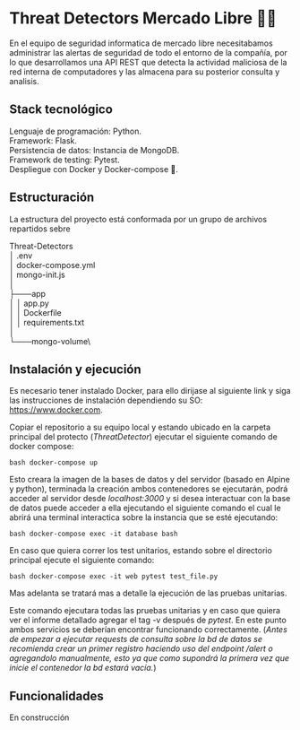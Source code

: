 #  Threat Detectors Mercado Libre 🐱‍💻
En el equipo de seguridad informatica de mercado libre necesitabamos administrar las alertas de seguridad de todo el entorno de la compañía, por lo que desarrollamos una API REST que detecta la actividad maliciosa de la red interna de computadores y las almacena para su posterior consulta y analisis.
## Stack tecnológico
Lenguaje de programación: Python. \
Framework: Flask. \
Persistencia de datos: Instancia de MongoDB. \
Framework de testing: Pytest. \
Despliegue con Docker y Docker-compose 🐋.

## Estructuración
La estructura del proyecto está conformada por un grupo de archivos repartidos sebre

Threat-Detectors\
│   .env\
│   docker-compose.yml\
│   mongo-init.js\
│\
├───app\
│   │   app.py\
│   │   Dockerfile\
│   │   requirements.txt\
│\
└───mongo-volume\


## Instalación y ejecución
Es necesario tener instalado Docker, para ello dirijase al siguiente link y siga las instrucciones de instalación dependiendo su SO: https://www.docker.com.





Copiar el repositorio a su equipo local y estando ubicado en la carpeta principal del protecto (*ThreatDetector*) ejecutar el siguiente comando de docker compose:

```bash docker-compose up```

Esto creara la imagen de la bases de datos y del servidor (basado en Alpine y python), terminada la creación ambos contenedores se ejecutarán, podrá acceder al servidor desde *localhost:3000* y si desea interactuar con la base de datos puede acceder a ella ejecutando el siguiente comando el cual le abrirá una terminal interactica sobre la instancia que se esté ejecutando:

```bash docker-compose exec -it database bash```

En caso que quiera correr los test unitarios, estando sobre el directorio principal ejecute el siguiente comando:

```bash docker-compose exec -it web pytest test_file.py```

Mas adelanta se tratará mas a detalle la ejecución de las pruebas unitarias.

Este comando ejecutara todas las pruebas unitarias y en caso que quiera ver el informe detallado agregar el tag -v después de *pytest*.
En este punto ambos servicios se deberían encontrar funcionando correctamente.
(*Antes de empezar a ejecutar requests de consulta sobre la bd de datos se recomienda crear un primer registro haciendo uso del endpoint /alert o agregandolo manualmente, esto ya que como supondrá la primera vez que inicie el contenedor la bd estará vacía.*)
## Funcionalidades

En construcción

